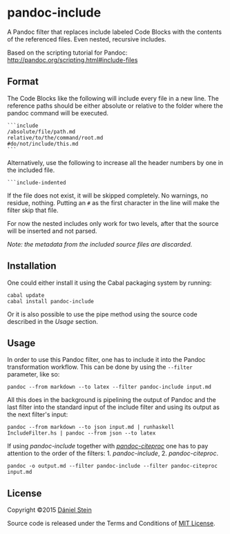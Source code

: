 # pandoc-include
A Pandoc filter that replaces include labeled Code Blocks with the contents of
the referenced files. Even nested, recursive includes.

Based on the scripting tutorial for Pandoc:
http://pandoc.org/scripting.html#include-files

## Format
The Code Blocks like the following will include every file in a new line. The
reference paths should be either absolute or relative to the folder where the
pandoc command will be executed.

    ```include
    /absolute/file/path.md
    relative/to/the/command/root.md
    #do/not/include/this.md
    ```

Alternatively, use the following to increase all the header numbers by one in
the included file.

    ```include-indented

If the file does not exist, it will be skipped completely. No warnings, no
residue, nothing. Putting an `#` as the first character in the line will make the
filter skip that file.

For now the nested includes only work for two levels, after that the source
will be inserted and not parsed.

*Note: the metadata from the included source files are discarded.*

## Installation
One could either install it using the Cabal packaging system by running:

```
cabal update
cabal install pandoc-include
```

Or it is also possible to use the pipe method using the source code described in the *Usage* section.

## Usage
In order to use this Pandoc filter, one has to include it into the Pandoc transformation workflow. This can be done by using the `--filter` parameter, like so:

```
pandoc --from markdown --to latex --filter pandoc-include input.md
```

All this does in the background is pipelining the output of Pandoc and the last filter into the standard input of the include filter and using its output as the next filter's input:

```
pandoc --from markdown --to json input.md | runhaskell IncludeFilter.hs | pandoc --from json --to latex
```

If using *pandoc-include* together with [*pandoc-citeproc*](https://github.com/jgm/pandoc-citeproc) one has to pay attention to the order of the filters: 1. *pandoc-include*, 2. *pandoc-citeproc*.

```
pandoc -o output.md --filter pandoc-include --filter pandoc-citeproc input.md
```

## License
Copyright ©2015 [Dániel Stein](https://twitter.com/steindani)

Source code is released under the Terms and Conditions of [MIT License](http://opensource.org/licenses/MIT).

